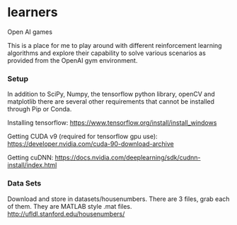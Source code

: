 # learners
Open AI games

This is a place for me to play around with different reinforcement learning algorithms and explore their capability to solve various scenarios as provided from the OpenAI gym environment.

### Setup
In addition to SciPy, Numpy, the tensorflow python library, openCV and matplotlib there are several other
requirements that cannot be installed through Pip or Conda.

Installing tensorflow:
https://www.tensorflow.org/install/install_windows

Getting CUDA v9 (required for tensorflow gpu use):
https://developer.nvidia.com/cuda-90-download-archive

Getting cuDNN:
https://docs.nvidia.com/deeplearning/sdk/cudnn-install/index.html

### Data Sets
Download and store in datasets/housenumbers. There are 3 files, grab each of them. They are MATLAB style .mat files.
http://ufldl.stanford.edu/housenumbers/



